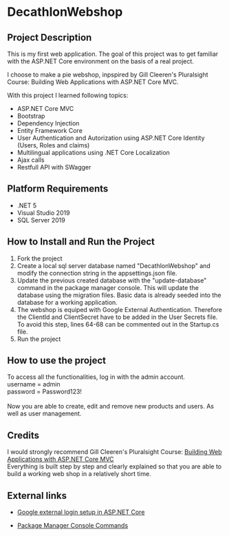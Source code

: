 # DecathlonWebshop

## Project Description
This is my first web application.
The goal of this project was to get familiar with the ASP.NET Core environment on the basis of a real project.

I choose to make a pie webshop, inpspired by Gill Cleeren's Pluralsight Course: Building Web Applications with ASP.NET Core MVC.

With this project I learned following topics:
- ASP.NET Core MVC
- Bootstrap
- Dependency Injection
- Entity Framework Core
- User Authentication and Autorization using ASP.NET Core Identity (Users, Roles and claims)
- Multilingual applications using .NET Core Localization
- Ajax calls
- Restfull API with SWagger


## Platform Requirements
- .NET 5
- Visual Studio 2019
- SQL Server 2019

## How to Install and Run the Project
1. Fork the project
2. Create a local sql server database named "DecathlonWebshop" and modify the connection string in the appsettings.json file.
3. Update the previous created database with the "update-database" command in the package manager console. This will update the database using the migration files.
   Basic data is already seeded into the database for a working application.
4. The webshop is equiped with Google External Authentication. Therefore the ClientId and ClientSecret have to be added in the User Secrets file.
   To avoid this step, lines 64-68 can be commented out in the Startup.cs file.
5. Run the project

## How to use the project
To access all the functionalities, log in with the admin account.<br/>
username = admin <br/>
password = Password123!
<br/><br/>
Now you are able to create, edit and remove new products and users. As well as user management.

## Credits
I would strongly recommend Gill Cleeren's Pluralsight Course: [Building Web Applications with ASP.NET Core MVC](https://www.pluralsight.com/courses/building-aspdotnet-core-mvc-web-applications)<br/>Everything is built step by step and clearly explained so that you are able to build a working web shop in a relatively short time.

## External links
- [Google external login setup in ASP.NET Core](https://docs.microsoft.com/en-us/aspnet/core/security/authentication/social/google-logins?view=aspnetcore-6.0)

- [Package Manager Console Commands](https://www.learnentityframeworkcore.com/migrations/commands/pmc-commands)

